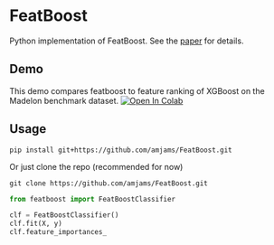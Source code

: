 # FeatBoost
Python implementation of FeatBoost. See the [paper](https://doi.org/10.1016/j.eswa.2021.115895) for details.

## Demo
This demo compares featboost to feature ranking of XGBoost on the Madelon benchmark dataset.
[![Open In Colab](https://colab.research.google.com/assets/colab-badge.svg)](https://colab.research.google.com/drive/1eEySuIAJzmlNOChfLwEqJFKKbGNVYMwJ)

## Usage
```shell
pip install git+https://github.com/amjams/FeatBoost.git
```

Or just clone the repo (recommended for now)

```shell
git clone https://github.com/amjams/FeatBoost.git
```

```python
from featboost import FeatBoostClassifier

clf = FeatBoostClassifier()
clf.fit(X, y)
clf.feature_importances_
```
